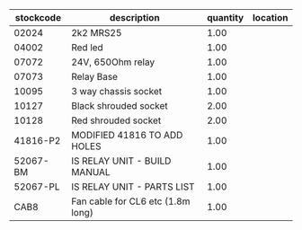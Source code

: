 |stockcode|description|quantity|location|
|---------|-----------|--------|--------|
|02024|2k2 MRS25|1.00||
|04002|Red led|1.00||
|07072|24V,  650Ohm relay|1.00||
|07073|Relay Base|1.00||
|10095|3 way chassis socket|1.00||
|10127|Black shrouded socket|2.00||
|10128|Red shrouded socket|2.00||
|41816-P2|MODIFIED 41816 TO ADD HOLES|1.00||
|52067-BM|IS RELAY UNIT - BUILD MANUAL|1.00||
|52067-PL|IS RELAY UNIT - PARTS LIST|1.00||
|CAB8|Fan cable for CL6 etc (1.8m long)|1.00||
